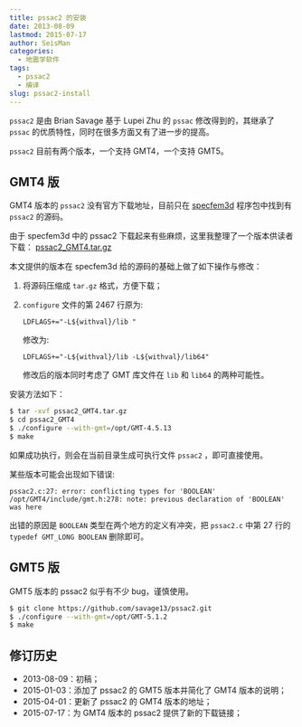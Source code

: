 ```yaml
---
title: pssac2 的安装
date: 2013-08-09
lastmod: 2015-07-17
author: SeisMan
categories:
  - 地震学软件
tags:
  - pssac2
  - 编译
slug: pssac2-install
---
```


`pssac2` 是由 Brian Savage 基于 Lupei Zhu 的 `pssac` 修改得到的，其继承了 `pssac`
的优质特性，同时在很多方面又有了进一步的提高。

`pssac2` 目前有两个版本，一个支持 GMT4，一个支持 GMT5。

<!--more-->

## GMT4 版

GMT4 版本的 `pssac2` 没有官方下载地址，目前只在 [specfem3d](https://github.com/geodynamics/specfem3d/tree/master/utils/ADJOINT_TOMOGRAPHY_TOOLS/measure_adj/UTIL/pssac2) 程序包中找到有
`pssac2` 的源码。

由于 specfem3d 中的 pssac2 下载起来有些麻烦，这里我整理了一个版本供读者下载：
[pssac2_GMT4.tar.gz](/downloads/pssac2_GMT4.tar.gz)

本文提供的版本在 specfem3d 给的源码的基础上做了如下操作与修改：

1.  将源码压缩成 `tar.gz` 格式，方便下载；
2.  `configure` 文件的第 2467 行原为:

        LDFLAGS+="-L${withval}/lib "

    修改为:

        LDFLAGS+="-L${withval}/lib -L${withval}/lib64"

    修改后的版本同时考虑了 GMT 库文件在 `lib` 和 `lib64` 的两种可能性。

安装方法如下：

``` bash
$ tar -xvf pssac2_GMT4.tar.gz
$ cd pssac2_GMT4
$ ./configure --with-gmt=/opt/GMT-4.5.13
$ make
```

如果成功执行，则会在当前目录生成可执行文件 `pssac2` ，即可直接使用。

某些版本可能会出现如下错误:

    pssac2.c:27: error: conflicting types for 'BOOLEAN'
    /opt/GMT4/include/gmt.h:278: note: previous declaration of 'BOOLEAN' was here

出错的原因是 `BOOLEAN` 类型在两个地方的定义有冲突，把 `pssac2.c` 中第 27 行的
`typedef GMT_LONG BOOLEAN` 删除即可。

## GMT5 版

GMT5 版本的 pssac2 似乎有不少 bug，谨慎使用。

``` bash
$ git clone https://github.com/savage13/pssac2.git
$ ./configure --with-gmt=/opt/GMT-5.1.2
$ make
```

## 修订历史

-   2013-08-09：初稿；
-   2015-01-03：添加了 pssac2 的 GMT5 版本并简化了 GMT4 版本的说明；
-   2015-04-01：更新了 pssac2 的 GMT4 版本的地址；
-   2015-07-17：为 GMT4 版本的 pssac2 提供了新的下载链接；
